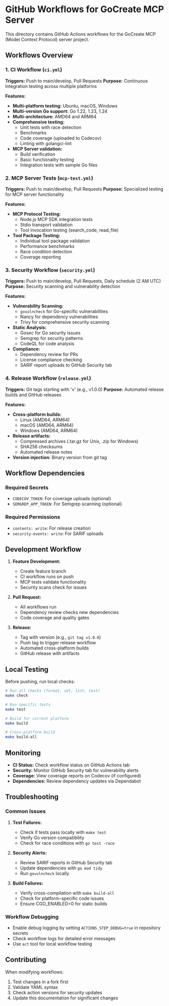 # GitHub Workflows for GoCreate MCP Server

This directory contains GitHub Actions workflows for the GoCreate MCP (Model Context Protocol) server project.

## Workflows Overview

### 1. CI Workflow (`ci.yml`)
**Triggers:** Push to main/develop, Pull Requests
**Purpose:** Continuous Integration testing across multiple platforms

**Features:**
- **Multi-platform testing:** Ubuntu, macOS, Windows
- **Multi-version Go support:** Go 1.22, 1.23, 1.24
- **Multi-architecture:** AMD64 and ARM64
- **Comprehensive testing:**
  - Unit tests with race detection
  - Benchmarks
  - Code coverage (uploaded to Codecov)
  - Linting with golangci-lint
- **MCP Server validation:**
  - Build verification
  - Basic functionality testing
  - Integration tests with sample Go files

### 2. MCP Server Tests (`mcp-test.yml`)
**Triggers:** Push to main/develop, Pull Requests
**Purpose:** Specialized testing for MCP server functionality

**Features:**
- **MCP Protocol Testing:**
  - Node.js MCP SDK integration tests
  - Stdio transport validation
  - Tool invocation testing (search_code, read_file)
- **Tool Package Testing:**
  - Individual tool package validation
  - Performance benchmarks
  - Race condition detection
  - Coverage reporting

### 3. Security Workflow (`security.yml`)
**Triggers:** Push to main/develop, Pull Requests, Daily schedule (2 AM UTC)
**Purpose:** Security scanning and vulnerability detection

**Features:**
- **Vulnerability Scanning:**
  - `govulncheck` for Go-specific vulnerabilities
  - Nancy for dependency vulnerabilities
  - Trivy for comprehensive security scanning
- **Static Analysis:**
  - Gosec for Go security issues
  - Semgrep for security patterns
  - CodeQL for code analysis
- **Compliance:**
  - Dependency review for PRs
  - License compliance checking
  - SARIF report uploads to GitHub Security tab

### 4. Release Workflow (`release.yml`)
**Triggers:** Git tags starting with 'v' (e.g., v1.0.0)
**Purpose:** Automated release builds and GitHub releases

**Features:**
- **Cross-platform builds:**
  - Linux (AMD64, ARM64)
  - macOS (AMD64, ARM64)
  - Windows (AMD64, ARM64)
- **Release artifacts:**
  - Compressed archives (.tar.gz for Unix, .zip for Windows)
  - SHA256 checksums
  - Automated release notes
- **Version injection:** Binary version from git tag

## Workflow Dependencies

### Required Secrets
- `CODECOV_TOKEN`: For coverage uploads (optional)
- `SEMGREP_APP_TOKEN`: For Semgrep scanning (optional)

### Required Permissions
- `contents: write`: For release creation
- `security-events: write`: For SARIF uploads

## Development Workflow

1. **Feature Development:**
   - Create feature branch
   - CI workflow runs on push
   - MCP tests validate functionality
   - Security scans check for issues

2. **Pull Request:**
   - All workflows run
   - Dependency review checks new dependencies
   - Code coverage and quality gates

3. **Release:**
   - Tag with version (e.g., `git tag v1.0.0`)
   - Push tag to trigger release workflow
   - Automated cross-platform builds
   - GitHub release with artifacts

## Local Testing

Before pushing, run local checks:
```bash
# Run all checks (format, vet, lint, test)
make check

# Run specific tests
make test

# Build for current platform
make build

# Cross-platform build
make build-all
```

## Monitoring

- **CI Status:** Check workflow status on GitHub Actions tab
- **Security:** Monitor GitHub Security tab for vulnerability alerts
- **Coverage:** View coverage reports on Codecov (if configured)
- **Dependencies:** Review dependency updates via Dependabot

## Troubleshooting

### Common Issues

1. **Test Failures:**
   - Check if tests pass locally with `make test`
   - Verify Go version compatibility
   - Check for race conditions with `go test -race`

2. **Security Alerts:**
   - Review SARIF reports in GitHub Security tab
   - Update dependencies with `go mod tidy`
   - Run `govulncheck` locally

3. **Build Failures:**
   - Verify cross-compilation with `make build-all`
   - Check for platform-specific code issues
   - Ensure CGO_ENABLED=0 for static builds

### Workflow Debugging

- Enable debug logging by setting `ACTIONS_STEP_DEBUG=true` in repository secrets
- Check workflow logs for detailed error messages
- Use `act` tool for local workflow testing

## Contributing

When modifying workflows:
1. Test changes in a fork first
2. Validate YAML syntax
3. Check action versions for security updates
4. Update this documentation for significant changes 